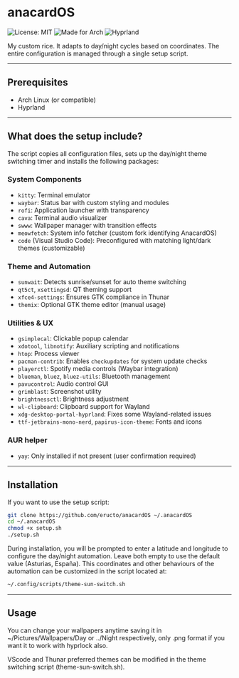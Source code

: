 # anacardOS
                  
![License: MIT](https://img.shields.io/badge/License-MIT-yellow.svg)
![Made for Arch](https://img.shields.io/badge/made%20for-ArchLinux-blue)
![Hyprland](https://img.shields.io/badge/WM-Hyprland-ff69b4)

My custom rice. It adapts to day/night cycles based on coordinates. The entire configuration is managed through a single setup script.

---

## Prerequisites

- Arch Linux (or compatible)
- Hyprland

---

## What does the setup include?
The script copies all configuration files, sets up the day/night theme switching timer and installs the following packages:

### System Components
- `kitty`: Terminal emulator
- `waybar`: Status bar with custom styling and modules
- `rofi`: Application launcher with transparency
- `cava`: Terminal audio visualizer
- `swww`: Wallpaper manager with transition effects
- `meowfetch`: System info fetcher (custom fork identifying AnacardOS)
- `code` (Visual Studio Code): Preconfigured with matching light/dark themes (customizable)

### Theme and Automation
- `sunwait`: Detects sunrise/sunset for auto theme switching
- `qt5ct`, `xsettingsd`: QT theming support
- `xfce4-settings`: Ensures GTK compliance in Thunar
- `themix`: Optional GTK theme editor (manual usage)

### Utilities & UX
- `gsimplecal`: Clickable popup calendar
- `xdotool`, `libnotify`: Auxiliary scripting and notifications
- `htop`: Process viewer
- `pacman-contrib`: Enables `checkupdates` for system update checks
- `playerctl`: Spotify media controls (Waybar integration)
- `blueman`, `bluez`, `bluez-utils`: Bluetooth management
- `pavucontrol`: Audio control GUI
- `grimblast`: Screenshot utility
- `brightnessctl`: Brightness adjustment
- `wl-clipboard`: Clipboard support for Wayland
- `xdg-desktop-portal-hyprland`: Fixes some Wayland-related issues
- `ttf-jetbrains-mono-nerd`, `papirus-icon-theme`: Fonts and icons

### AUR helper
- `yay`: Only installed if not present (user confirmation required)


---

## Installation

If you want to use the setup script:

```bash
git clone https://github.com/eructo/anacardOS ~/.anacardOS
cd ~/.anacardOS
chmod +x setup.sh
./setup.sh
```

During installation, you will be prompted to enter a latitude and longitude to configure the day/night automation. Leave both empty to use the default value (Asturias, España).
This coordinates and other behaviours of the automation can be customized in the script located at:

```bash
~/.config/scripts/theme-sun-switch.sh
```

---

## Usage

You can change your wallpapers anytime saving it in ~/Pictures/Wallpapers/Day or ../Night respectively, only .png format if you want it to work with hyprlock also.

VScode and Thunar preferred themes can be modified in the theme switching script (theme-sun-switch.sh).
